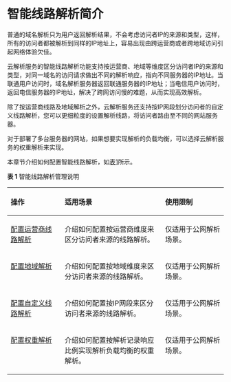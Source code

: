 # 智能线路解析简介<a name="dns_usermanual_0041"></a>

普通的域名解析只为用户返回解析结果，不会考虑访问者IP的来源和类型，这样，所有的访问者都被解析到同样的IP地址上，容易出现由跨运营商或者跨地域访问引起网络体验欠佳。

云解析服务的智能线路解析功能支持按运营商、地域等维度区分访问者IP的来源和类型，对同一域名的访问请求做出不同的解析响应，指向不同服务器的IP地址。当联通用户访问时，域名解析服务器返回联通服务器的IP地址；当电信用户访问时，返回电信服务器的IP地址，解决了跨网访问慢的难题，从而实现高效解析。

除了按运营商线路及地域解析之外，云解析服务还支持按IP网段划分访问者的自定义线路解析，您可以更细粒度的设置解析线路，将访问者路由至不同的网站服务器。

对于部署了多台服务器的网站，如果想要实现解析的负载均衡，可以选择云解析服务的权重解析来实现。

本章节介绍如何配置智能线路解析，如[表1](#table977612405507)所示。

**表 1**  智能线路解析管理说明

<a name="table977612405507"></a>
<table><thead align="left"><tr id="row87771409504"><th class="cellrowborder" valign="top" width="24.942494249424943%" id="mcps1.2.4.1.1"><p id="p15777740175016"><a name="p15777740175016"></a><a name="p15777740175016"></a>操作</p>
</th>
<th class="cellrowborder" valign="top" width="46.39463946394639%" id="mcps1.2.4.1.2"><p id="p47771140115015"><a name="p47771140115015"></a><a name="p47771140115015"></a>适用场景</p>
</th>
<th class="cellrowborder" valign="top" width="28.662866286628663%" id="mcps1.2.4.1.3"><p id="p11777174055015"><a name="p11777174055015"></a><a name="p11777174055015"></a>使用限制</p>
</th>
</tr>
</thead>
<tbody><tr id="row3777840175020"><td class="cellrowborder" valign="top" width="24.942494249424943%" headers="mcps1.2.4.1.1 "><p id="p167777403501"><a name="p167777403501"></a><a name="p167777403501"></a><a href="配置运营商线路解析.md">配置运营商线路解析</a></p>
</td>
<td class="cellrowborder" valign="top" width="46.39463946394639%" headers="mcps1.2.4.1.2 "><p id="p777716406501"><a name="p777716406501"></a><a name="p777716406501"></a>介绍如何配置按运营商维度来区分访问者来源的线路解析。</p>
</td>
<td class="cellrowborder" valign="top" width="28.662866286628663%" headers="mcps1.2.4.1.3 "><p id="p20728174882110"><a name="p20728174882110"></a><a name="p20728174882110"></a>仅适用于公网解析场景。</p>
</td>
</tr>
<tr id="row1577754016507"><td class="cellrowborder" valign="top" width="24.942494249424943%" headers="mcps1.2.4.1.1 "><p id="p4777640105010"><a name="p4777640105010"></a><a name="p4777640105010"></a><a href="配置地域解析.md">配置地域解析</a></p>
</td>
<td class="cellrowborder" valign="top" width="46.39463946394639%" headers="mcps1.2.4.1.2 "><p id="p3777134025015"><a name="p3777134025015"></a><a name="p3777134025015"></a>介绍如何配置按地域维度来区分访问者来源的线路解析。</p>
</td>
<td class="cellrowborder" valign="top" width="28.662866286628663%" headers="mcps1.2.4.1.3 "><p id="p12748191616390"><a name="p12748191616390"></a><a name="p12748191616390"></a>仅适用于公网解析场景。</p>
</td>
</tr>
<tr id="row48373019179"><td class="cellrowborder" valign="top" width="24.942494249424943%" headers="mcps1.2.4.1.1 "><p id="p28373017178"><a name="p28373017178"></a><a name="p28373017178"></a><a href="配置自定义线路解析.md">配置自定义线路解析</a></p>
</td>
<td class="cellrowborder" valign="top" width="46.39463946394639%" headers="mcps1.2.4.1.2 "><p id="p163785161205"><a name="p163785161205"></a><a name="p163785161205"></a>介绍如何配置按IP网段来区分访问者来源的线路解析。</p>
</td>
<td class="cellrowborder" valign="top" width="28.662866286628663%" headers="mcps1.2.4.1.3 "><p id="p5337141714394"><a name="p5337141714394"></a><a name="p5337141714394"></a>仅适用于公网解析场景。</p>
</td>
</tr>
<tr id="row1187853512914"><td class="cellrowborder" valign="top" width="24.942494249424943%" headers="mcps1.2.4.1.1 "><p id="p19879635095"><a name="p19879635095"></a><a name="p19879635095"></a><a href="配置权重解析.md">配置权重解析</a></p>
</td>
<td class="cellrowborder" valign="top" width="46.39463946394639%" headers="mcps1.2.4.1.2 "><p id="p88797354920"><a name="p88797354920"></a><a name="p88797354920"></a>介绍如何配置按解析记录响应比例实现解析负载均衡的权重解析。</p>
</td>
<td class="cellrowborder" valign="top" width="28.662866286628663%" headers="mcps1.2.4.1.3 "><p id="p58796351399"><a name="p58796351399"></a><a name="p58796351399"></a>仅适用于公网解析场景。</p>
</td>
</tr>
</tbody>
</table>


